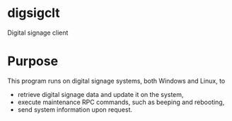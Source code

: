 # digsigclt
Digital signage client

# Purpose
This program runs on digital signage systems, both Windows and Linux, to
* retrieve digital signage data and update it on the system,
* execute maintenance RPC commands, such as beeping and rebooting,
* send system information upon request.
